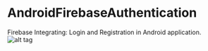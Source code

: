 # AndroidFirebaseAuthentication
Firebase Integrating: Login and Registration in Android application.
<br/>
![alt tag](http://i.imgur.com/U63z1sP.jpg)
